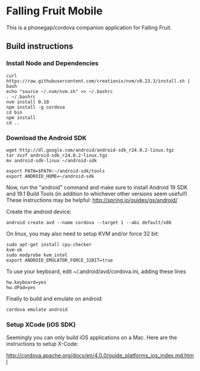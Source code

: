 Falling Fruit Mobile
====================

This is a phonegap/cordova companion application for Falling Fruit.

## Build instructions

### Install Node and Dependencies

```
curl https://raw.githubusercontent.com/creationix/nvm/v0.23.3/install.sh | bash
echo "source ~/.nvm/nvm.sh" >> ~/.bashrc
. ~/.bashrc
nvm install 0.10
npm install -g cordova
cd bin
npm install
cd ..
```

### Download the Android SDK

```
wget http://dl.google.com/android/android-sdk_r24.0.2-linux.tgz
tar xvzf android-sdk_r24.0.2-linux.tgz
mv android-sdk-linux ~/android-sdk

export PATH=$PATH:~/android-sdk/tools 
export ANDROID_HOME=~/android-sdk
```

Now, run the "android" command and make sure to install Android 19 SDK and 19.1 Build Tools (in addition to whichever other versions seem useful!)
These instructions may be helpful: http://spring.io/guides/gs/android/

Create the android device:

```
android create avd --name cordova --target 1 --abi default/x86
```

On linux, you may also need to setup KVM and/or force 32 bit:

```
sudo apt-get install cpu-checker
kvm-ok
sudo modprobe kvm_intel
export ANDROID_EMULATOR_FORCE_32BIT=true
```

To use your keyboard, edit ~/.android/avd/cordova.ini, adding these lines

```
hw.keyboard=yes
hw.dPad=yes
```

Finally to build and emulate on android:

```
cordova emulate android
```

### Setup XCode (iOS SDK)

Seemingly you can only build iOS applications on a Mac. Here are the instructions to setup X-Code:

http://cordova.apache.org/docs/en/4.0.0/guide_platforms_ios_index.md.html
